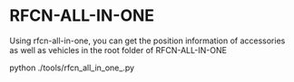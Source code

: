 # RFCN-ALL-IN-ONE
Using rfcn-all-in-one, you can get the position information of accessories as well as vehicles
in the root folder of RFCN-ALL-IN-ONE

python ./tools/rfcn_all_in_one_.py
